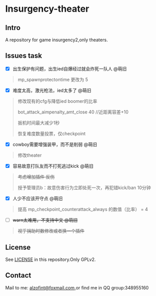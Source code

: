 # Insurgency-theater

## Intro

A repository for game insurgency2,only theaters.

## Issues task

- [x]  出生保护有问题，出生ied自爆经过就会炸死一队人 @萌旧

  > mp_spawnprotectontime 更改为 5

- [x]  难度太高，激光枪法，ied太多了 @萌旧

  > 修改现有的cfg与降低ied boomer的比率
  >
  > bot_attack_aimpenalty_amt_close 40 //近距离容差+10
  >
  > 扳机时间最大减少1秒
  >
  > 恢复难度数量投票，仅checkpoint

- [x]  cowboy需要增强装甲，而不是削弱 @萌旧

  > 修改theater

- [x]  容易故意打队友而不打死逃过kick @萌旧

  > ~~考虑增加插件 反伤~~
  >
  > 授予管理员b：故意伤害行为立即处死一次，再犯错kick/ban 10分钟

- [x]  人少不应该开守点 @萌旧

  > 提高 mp_checkpoint_counterattack_always 的数值（比率） = 4

- [ ]  ~~warn太难用，不支持中文 @萌旧~~

  > ~~视乎捐助时数修改或者换一个插件~~

## License

See [LICENSE](https://gitee.com/polarised/insurgency-theater/raw/master/LICENSE) in this repository.Only GPLv2.

## Contact

Mail to me: alzofint@foxmail.com,or find me in QQ group:348955160

